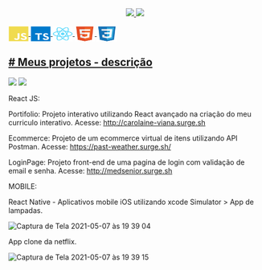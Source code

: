 
<div align="center">
  <a href="https://github.com/carolaine-viana">
  <img height="180em" src="https://github-readme-stats.vercel.app/api?username=carolaine-viana&show_icons=true&theme=dracula&include_all_commits=true&count_private=true"/>
  <img height="180em" src="https://github-readme-stats.vercel.app/api/top-langs/?username=carolaine-viana&layout=compact&langs_count=7&theme=dracula"/>
</div>
  
  
  
<div style="display: inline_block"><br>
  <img align="center" alt="Rafa-Js" height="30" width="40" src="https://raw.githubusercontent.com/devicons/devicon/master/icons/javascript/javascript-plain.svg">
  <img align="center" alt="Rafa-Ts" height="30" width="40" src="https://raw.githubusercontent.com/devicons/devicon/master/icons/typescript/typescript-plain.svg">
  <img align="center" alt="Rafa-React" height="30" width="40" src="https://raw.githubusercontent.com/devicons/devicon/master/icons/react/react-original.svg">
  <img align="center" alt="Rafa-HTML" height="30" width="40" src="https://raw.githubusercontent.com/devicons/devicon/master/icons/html5/html5-original.svg">
  <img align="center" alt="Rafa-CSS" height="30" width="40" src="https://raw.githubusercontent.com/devicons/devicon/master/icons/css3/css3-original.svg">
</div>
  
  ## # Meus projetos - descrição
 
<div> 
  <a href = "mailto:carolsantos14@hotmail.com"><img src="https://img.shields.io/badge/-Gmail-%23333?style=for-the-badge&logo=gmail&logoColor=white" target="_blank"></a>
  <a href="https://www.linkedin.com/in/carolaine-viana-45875016a" target="_blank"><img src="https://img.shields.io/badge/-LinkedIn-%230077B5?style=for-the-badge&logo=linkedin&logoColor=white" target="_blank"></a> 
 
 
</div>


React JS:

Portifolio: 
Projeto interativo utilizando React avançado na criação do meu curriculo interativo.
Acesse: http://carolaine-viana.surge.sh

Ecommerce:
Projeto de um ecommerce virtual de itens utilizando API Postman.
Acesse: https://past-weather.surge.sh/

LoginPage:
Projeto front-end de uma pagina de login com validação de email e senha.
Acesse: http://medsenior.surge.sh

MOBILE:

React Native - Aplicativos mobile iOS utilizando xcode Simulator > 
App de lampadas.

![Captura de Tela 2021-05-07 às 19 39 04](https://user-images.githubusercontent.com/65136543/117515217-f7483c80-af6b-11eb-8850-956e2b9671a5.png)

App clone da netflix.

![Captura de Tela 2021-05-07 às 19 39 15](https://user-images.githubusercontent.com/65136543/117515230-00d1a480-af6c-11eb-9384-802ac9bd4cad.png)

